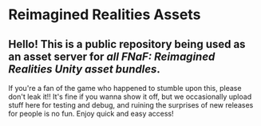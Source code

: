 # Reimagined Realities Assets

## Hello! This is a public repository being used as an asset server for _all FNaF: Reimagined Realities Unity asset bundles_.

If you're a fan of the game who happened to stumble upon this, please don't leak it!! It's fine if you wanna show it off, but we occasionally upload stuff here for testing and debug, and ruining the surprises of new releases for people is no fun. Enjoy quick and easy access!

